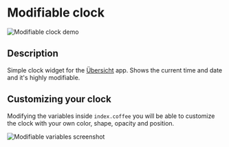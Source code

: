 # Modifiable clock

![Modifiable clock demo](https://imgur.com/MbKlHus.png "Modifiable clock demo")

## Description
Simple clock widget for the [Übersicht](http://tracesof.net/uebersicht/) app.  Shows the current time and date and it's highly modifiable.

## Customizing your clock
Modifying the variables inside `index.coffee` you will be able to customize the clock with your own color, shape, opacity and position.

![Modifiable variables screenshot](https://imgur.com/4qmSQpI.png "Modifiable variables screenshot")
